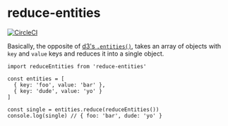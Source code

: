 # reduce-entities
[![CircleCI](https://circleci.com/gh/jeremiak/reduce-entities.svg?style=svg)](https://circleci.com/gh/jeremiak/reduce-entities)

Basically, the opposite of [d3's `.entities()`](), takes an array of objects with `key` and `value` keys and reduces it into a single object.

```
import reduceEntities from 'reduce-entities'

const entities = [
  { key: 'foo', value: 'bar' },
  { key: 'dude', value: 'yo' }
]

const single = entities.reduce(reduceEntities())
console.log(single) // { foo: 'bar', dude: 'yo' }
```
